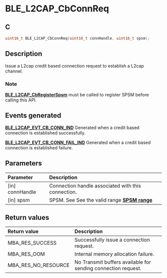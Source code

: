 # BLE_L2CAP_CbConnReq

## C

```c
uint16_t BLE_L2CAP_CbConnReq(uint16_t connHandle, uint16_t spsm);
```

## Description

Issue a L2cap credit based connection request to establish a L2cap channel.

### Note

**[BLE_L2CAP_CbRegisterSpsm](GUID-F926F893-B243-4000-9C9E-5BABB0E8D8CC.md)** must be called to register SPSM before calling this API.

## Events generated

**[BLE_L2CAP_EVT_CB_CONN_IND](GUID-08754DED-539F-4A79-819A-92C50CC7F476.md)** Generated when a credit based connection is established successfully.

**[BLE_L2CAP_EVT_CB_CONN_FAIL_IND](GUID-08754DED-539F-4A79-819A-92C50CC7F476.md)** Generated when a credit based connection is established failure.

## Parameters

|Parameter|Description|
|:---|:---|
|\[in\] connHandle|Connection handle associated with this connection.|
|\[in\] spsm|SPSM. See See the valid range **[SPSM range](GUID-9A3A86AC-4326-4951-91DA-05D646B2880A.md)**|

## Return values

|Return value|Description|
|:---|:---|
MBA_RES_SUCCESS|Successfully issue a connection request.|
MBA_RES_OOM|Internal memory allocation failure.|
MBA_RES_NO_RESOURCE|No Transmit buffers available for sending connection request.|
